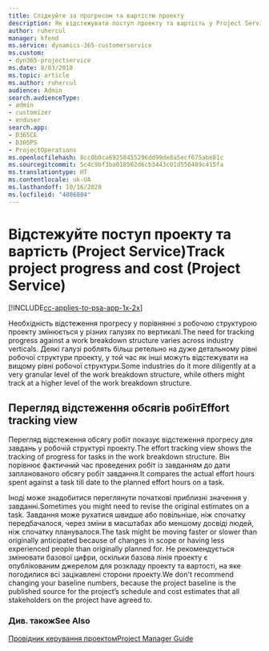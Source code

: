 ```yaml
---
title: Слідкуйте за прогресом та вартістю проекту
description: Як відстежувати поступ проекту та вартість у Project Service
author: ruhercul
manager: kfend
ms.service: dynamics-365-customerservice
ms.custom:
- dyn365-projectservice
ms.date: 8/03/2018
ms.topic: article
ms.author: ruhercul
audience: Admin
search.audienceType:
- admin
- customizer
- enduser
search.app:
- D365CE
- D365PS
- ProjectOperations
ms.openlocfilehash: 8cc0b0ca69258455296dd99de8a5ecf675abe81c
ms.sourcegitcommit: 5c4c9bf3ba018562d6cb3443c01d550489c415fa
ms.translationtype: HT
ms.contentlocale: uk-UA
ms.lasthandoff: 10/16/2020
ms.locfileid: "4086804"
---
```

# <a name="track-project-progress-and-cost-project-service"></a><span data-ttu-id="8adee-103">Відстежуйте поступ проекту та вартість (Project Service)</span><span class="sxs-lookup"><span data-stu-id="8adee-103">Track project progress and cost (Project Service)</span></span>

[!INCLUDE[cc-applies-to-psa-app-1x-2x](../includes/cc-applies-to-psa-app-1x-2x.md)]

<span data-ttu-id="8adee-104">Необхідність відстеження прогресу у порівнянні з робочою структурою проекту змінюється у різних галузях по вертикалі.</span><span class="sxs-lookup"><span data-stu-id="8adee-104">The need for tracking progress against a work breakdown structure varies across industry verticals.</span></span> <span data-ttu-id="8adee-105">Деякі галузі роблять більш ретельно на дуже детальному рівні робочої структури проекту, у той час як інші можуть відстежувати на вищому рівні робочої структури.</span><span class="sxs-lookup"><span data-stu-id="8adee-105">Some industries do it more diligently at a very granular level of the work breakdown structure, while others might track at a higher level of the work breakdown structure.</span></span>  
  
## <a name="effort-tracking-view"></a><span data-ttu-id="8adee-106">Перегляд відстеження обсягів робіт</span><span class="sxs-lookup"><span data-stu-id="8adee-106">Effort tracking view</span></span>  
<span data-ttu-id="8adee-107">Перегляд відстеження обсягу робіт показує відстеження прогресу для завдань у робочій структурі проекту.</span><span class="sxs-lookup"><span data-stu-id="8adee-107">The effort tracking view shows the tracking of progress for tasks in the work breakdown structure.</span></span> <span data-ttu-id="8adee-108">Він порівнює фактичний час проведених робіт із завданням до дати запланованого обсягу робіт завдання.</span><span class="sxs-lookup"><span data-stu-id="8adee-108">It compares the actual effort hours spent against a task till date to the planned effort hours on a task.</span></span>  
  
<span data-ttu-id="8adee-109">Іноді може знадобитися переглянути початкові приблизні значення у завданні.</span><span class="sxs-lookup"><span data-stu-id="8adee-109">Sometimes you might need to revise the original estimates on a task.</span></span> <span data-ttu-id="8adee-110">Завдання може рухатися швидше або повільніше, ніж спочатку передбачалося, через зміни в масштабах або меншому досвіді людей, ніж спочатку планувалося.</span><span class="sxs-lookup"><span data-stu-id="8adee-110">The task might be moving faster or slower than originally anticipated because of changes in scope or having less experienced people than originally planned for.</span></span> <span data-ttu-id="8adee-111">Не рекомендується змінювати базової цифри, оскільки базова лінія проекту є опублікованим джерелом для розкладу проекту та вартості, на яке погодилися всі зацікавлені сторони проекту.</span><span class="sxs-lookup"><span data-stu-id="8adee-111">We don't recommend changing your baseline numbers, because the project baseline is the published source for the project’s schedule and cost estimates that all stakeholders on the project have agreed to.</span></span>  
  
### <a name="see-also"></a><span data-ttu-id="8adee-112">Див. також</span><span class="sxs-lookup"><span data-stu-id="8adee-112">See Also</span></span>  
 [<span data-ttu-id="8adee-113">Провідник керування проектом</span><span class="sxs-lookup"><span data-stu-id="8adee-113">Project Manager Guide</span></span>](../psa/project-manager-guide.md)

